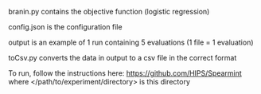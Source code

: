 branin.py contains the objective function (logistic regression)

config.json is the configuration file

output is an example of 1 run containing 5 evaluations (1 file = 1 evaluation) 

toCsv.py converts the data in output to a csv file in the correct format

To run, follow the instructions here: https://github.com/HIPS/Spearmint where </path/to/experiment/directory> is this directory
